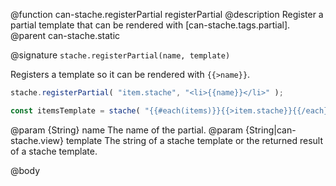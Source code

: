 @function can-stache.registerPartial registerPartial
@description Register a partial template that can be rendered with [can-stache.tags.partial].
@parent can-stache.static

@signature `stache.registerPartial(name, template)`

Registers a template so it can be rendered with `{{>name}}`.

```js
stache.registerPartial( "item.stache", "<li>{{name}}</li>" );

const itemsTemplate = stache( "{{#each(items)}}{{>item.stache}}{{/each}}" );
```

@param {String} name The name of the partial.
@param {String|can-stache.view} template The string of a stache template or the
returned result of a stache template.

@body

